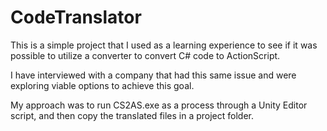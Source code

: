 CodeTranslator
==============

This is a simple project that I used as a learning experience to see if it was possible to utilize a converter to convert C# code to ActionScript.

I have interviewed with a company that had this same issue and were exploring viable options to achieve this goal.

My approach was to run CS2AS.exe as a process through a Unity Editor script, and then copy the translated files in a project folder.

